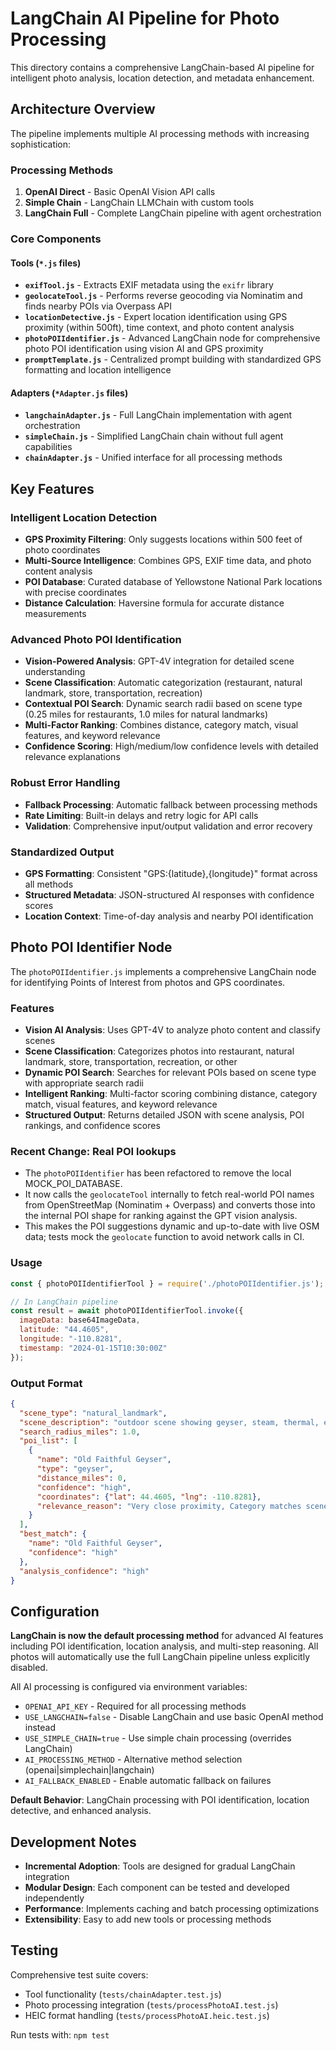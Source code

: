 LangChain AI Pipeline for Photo Processing
=========================================

This directory contains a comprehensive LangChain-based AI pipeline for intelligent photo analysis, location detection, and metadata enhancement.

## Architecture Overview

The pipeline implements multiple AI processing methods with increasing sophistication:

### Processing Methods
1. **OpenAI Direct** - Basic OpenAI Vision API calls
2. **Simple Chain** - LangChain LLMChain with custom tools
3. **LangChain Full** - Complete LangChain pipeline with agent orchestration

### Core Components

#### Tools (`*.js` files)
- **`exifTool.js`** - Extracts EXIF metadata using the `exifr` library
- **`geolocateTool.js`** - Performs reverse geocoding via Nominatim and finds nearby POIs via Overpass API
- **`locationDetective.js`** - Expert location identification using GPS proximity (within 500ft), time context, and photo content analysis
- **`photoPOIIdentifier.js`** - Advanced LangChain node for comprehensive photo POI identification using vision AI and GPS proximity
- **`promptTemplate.js`** - Centralized prompt building with standardized GPS formatting and location intelligence

#### Adapters (`*Adapter.js` files)
- **`langchainAdapter.js`** - Full LangChain implementation with agent orchestration
- **`simpleChain.js`** - Simplified LangChain chain without full agent capabilities
- **`chainAdapter.js`** - Unified interface for all processing methods

## Key Features

### Intelligent Location Detection
- **GPS Proximity Filtering**: Only suggests locations within 500 feet of photo coordinates
- **Multi-Source Intelligence**: Combines GPS, EXIF time data, and photo content analysis
- **POI Database**: Curated database of Yellowstone National Park locations with precise coordinates
- **Distance Calculation**: Haversine formula for accurate distance measurements

### Advanced Photo POI Identification
- **Vision-Powered Analysis**: GPT-4V integration for detailed scene understanding
- **Scene Classification**: Automatic categorization (restaurant, natural landmark, store, transportation, recreation)
- **Contextual POI Search**: Dynamic search radii based on scene type (0.25 miles for restaurants, 1.0 miles for natural landmarks)
- **Multi-Factor Ranking**: Combines distance, category match, visual features, and keyword relevance
- **Confidence Scoring**: High/medium/low confidence levels with detailed relevance explanations

### Robust Error Handling
- **Fallback Processing**: Automatic fallback between processing methods
- **Rate Limiting**: Built-in delays and retry logic for API calls
- **Validation**: Comprehensive input/output validation and error recovery

### Standardized Output
- **GPS Formatting**: Consistent "GPS:{latitude},{longitude}" format across all methods
- **Structured Metadata**: JSON-structured AI responses with confidence scores
- **Location Context**: Time-of-day analysis and nearby POI identification

## Photo POI Identifier Node

The `photoPOIIdentifier.js` implements a comprehensive LangChain node for identifying Points of Interest from photos and GPS coordinates.

### Features
- **Vision AI Analysis**: Uses GPT-4V to analyze photo content and classify scenes
- **Scene Classification**: Categorizes photos into restaurant, natural landmark, store, transportation, recreation, or other
- **Dynamic POI Search**: Searches for relevant POIs based on scene type with appropriate search radii
- **Intelligent Ranking**: Multi-factor scoring combining distance, category match, visual features, and keyword relevance
- **Structured Output**: Returns detailed JSON with scene analysis, POI rankings, and confidence scores

### Recent Change: Real POI lookups

- The `photoPOIIdentifier` has been refactored to remove the local MOCK_POI_DATABASE.
- It now calls the `geolocateTool` internally to fetch real-world POI names from OpenStreetMap (Nominatim + Overpass) and converts those into the internal POI shape for ranking against the GPT vision analysis.
- This makes the POI suggestions dynamic and up-to-date with live OSM data; tests mock the `geolocate` function to avoid network calls in CI.

### Usage
```javascript
const { photoPOIIdentifierTool } = require('./photoPOIIdentifier.js');

// In LangChain pipeline
const result = await photoPOIIdentifierTool.invoke({
  imageData: base64ImageData,
  latitude: "44.4605",
  longitude: "-110.8281",
  timestamp: "2024-01-15T10:30:00Z"
});
```

### Output Format
```json
{
  "scene_type": "natural_landmark",
  "scene_description": "outdoor scene showing geyser, steam, thermal, eruption with erupting geyser, hot springs where watching geyser",
  "search_radius_miles": 1.0,
  "poi_list": [
    {
      "name": "Old Faithful Geyser",
      "type": "geyser",
      "distance_miles": 0,
      "confidence": "high",
      "coordinates": {"lat": 44.4605, "lng": -110.8281},
      "relevance_reason": "Very close proximity, Category matches scene type, Visual features match photo content, Has water features"
    }
  ],
  "best_match": {
    "name": "Old Faithful Geyser",
    "confidence": "high"
  },
  "analysis_confidence": "high"
}
```

## Configuration

**LangChain is now the default processing method** for advanced AI features including POI identification, location analysis, and multi-step reasoning. All photos will automatically use the full LangChain pipeline unless explicitly disabled.

All AI processing is configured via environment variables:
- `OPENAI_API_KEY` - Required for all processing methods
- `USE_LANGCHAIN=false` - Disable LangChain and use basic OpenAI method instead
- `USE_SIMPLE_CHAIN=true` - Use simple chain processing (overrides LangChain)
- `AI_PROCESSING_METHOD` - Alternative method selection (openai|simplechain|langchain)
- `AI_FALLBACK_ENABLED` - Enable automatic fallback on failures

**Default Behavior**: LangChain processing with POI identification, location detective, and enhanced analysis.

## Development Notes

- **Incremental Adoption**: Tools are designed for gradual LangChain integration
- **Modular Design**: Each component can be tested and developed independently
- **Performance**: Implements caching and batch processing optimizations
- **Extensibility**: Easy to add new tools or processing methods

## Testing

Comprehensive test suite covers:
- Tool functionality (`tests/chainAdapter.test.js`)
- Photo processing integration (`tests/processPhotoAI.test.js`)
- HEIC format handling (`tests/processPhotoAI.heic.test.js`)

Run tests with: `npm test`
